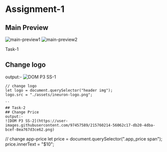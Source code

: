 # Assignment-1
## Main Preview
![main-preview1](https://user-images.githubusercontent.com/97457589/215759785-f4eb4609-28cf-4646-8ec9-710eac60b1c1.png)
![main-preview2](https://user-images.githubusercontent.com/97457589/215759834-73123da3-38b1-49be-be19-56f2991907a5.png)


Task-1
## Change logo
output:-
![DOM P3 SS-1](https://user-images.githubusercontent.com/97457589/215759990-142cbcb9-98d4-4054-9d8d-f40c9096e280.png)
```
// change logo
let logo = document.querySelector("header img");
logo.src = "./assets/ineuron-logo.png";

``
## Task-2
## Change Price
output:-
![DOM P3 SS-2](https://user-images.githubusercontent.com/97457589/215760214-56062c17-db20-4dba-bcef-8ea767d3ce62.png)
```
// change app-price
let price = document.querySelector(".app_price span");
price.innerText = "$10";
```
